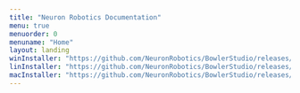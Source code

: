```yaml
---
title: "Neuron Robotics Documentation"
menu: true
menuorder: 0
menuname: "Home"
layout: landing
winInstaller: "https://github.com/NeuronRobotics/BowlerStudio/releases/download/0.2.6/Windows-nrdk-3.13.4.exe"
linInstaller: "https://github.com/NeuronRobotics/BowlerStudio/releases/download/0.2.6/Ubuntu-nrdk-3.13.4.deb"
macInstaller: "https://github.com/NeuronRobotics/BowlerStudio/releases/download/0.2.6/MacOSX-nrdk-3.13.4.zip"
---
```


